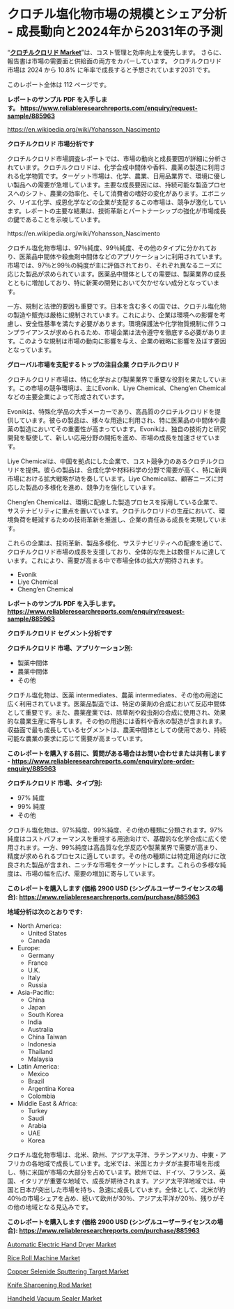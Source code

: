 <p><h1>クロチル塩化物市場の規模とシェア分析 - 成長動向と2024年から2031年の予測</h1></p><p>&ldquo;<strong><a href="https://www.reliableresearchreports.com/crotyl-chloride-r885963?utm_campaign=110&utm_medium=9&utm_source=Github&utm_content=ia&utm_term=26092024&utm_id=crotyl-chloride">クロチルクロリド Market</a></strong>&rdquo;は、コスト管理と効率向上を優先します。 さらに、報告書は市場の需要面と供給面の両方をカバーしています。 クロチルクロリド 市場は 2024 から 10.8% に年率で成長すると予想されています2031 です。</p>
<p>このレポート全体は 112 ページです。</p>
<p><strong>レポートのサンプル PDF を入手します。&nbsp;<a href="https://www.reliableresearchreports.com/enquiry/request-sample/885963?utm_campaign=110&utm_medium=9&utm_source=Github&utm_content=ia&utm_term=26092024&utm_id=crotyl-chloride">https://www.reliableresearchreports.com/enquiry/request-sample/885963</a></strong></p>
<p><a href="https://en.wikipedia.org/wiki/Yohansson_Nascimento?utm_campaign=110&utm_medium=9&utm_source=Github&utm_content=ia&utm_term=26092024&utm_id=crotyl-chloride">https://en.wikipedia.org/wiki/Yohansson_Nascimento</a></p>
<p><strong>クロチルクロリド 市場分析です</strong></p>
<p><p>クロチルクロリド市場調査レポートでは、市場の動向と成長要因が詳細に分析されています。クロチルクロリドは、化学合成中間体や香料、農薬の製造に利用される化学物質です。ターゲット市場は、化学、農業、日用品業界で、環境に優しい製品への需要が急増しています。主要な成長要因には、持続可能な製造プロセスへのシフト、農業の効率化、そして消費者の嗜好の変化があります。エボニック、リイエ化学、成恩化学などの企業が支配するこの市場は、競争が激化しています。レポートの主要な結果は、技術革新とパートナーシップの強化が市場成長の鍵であることを示唆しています。</p></p>
<p>https://en.wikipedia.org/wiki/Yohansson_Nascimento</p>
<p><p>クロチル塩化物市場は、97％純度、99％純度、その他のタイプに分かれており、医薬品中間体や殺虫剤中間体などのアプリケーションに利用されています。市場では、97％と99％の純度が主に評価されており、それぞれ異なるニーズに応じた製品が求められています。医薬品中間体としての需要は、製薬業界の成長とともに増加しており、特に新薬の開発において欠かせない成分となっています。</p><p>一方、規制と法律的要因も重要です。日本を含む多くの国では、クロチル塩化物の製造や販売は厳格に規制されています。これにより、企業は環境への影響を考慮し、安全性基準を満たす必要があります。環境保護法や化学物質規制に伴うコンプライアンスが求められるため、市場企業は法令遵守を徹底する必要があります。このような規制は市場の動向に影響を与え、企業の戦略に影響を及ぼす要因となっています。</p></p>
<p><strong>グローバル市場を支配するトップの注目企業 クロチルクロリド</strong></p>
<p><p>クロチルクロリド市場は、特に化学および製薬業界で重要な役割を果たしています。この市場の競争環境は、主にEvonik、Liye Chemical、Cheng’en Chemicalなどの主要企業によって形成されています。</p><p>Evonikは、特殊化学品の大手メーカーであり、高品質のクロチルクロリドを提供しています。彼らの製品は、様々な用途に利用され、特に医薬品の中間体や農薬の製造においてその重要性が高まっています。Evonikは、独自の技術力と研究開発を駆使して、新しい応用分野の開拓を進め、市場の成長を加速させています。</p><p>Liye Chemicalは、中国を拠点にした企業で、コスト競争力のあるクロチルクロリドを提供。彼らの製品は、合成化学や材料科学の分野で需要が高く、特に新興市場における拡大戦略が功を奏しています。Liye Chemicalは、顧客ニーズに対応した製品の多様化を進め、競争力を強化しています。</p><p>Cheng’en Chemicalは、環境に配慮した製造プロセスを採用している企業で、サステナビリティに重点を置いています。クロチルクロリドの生産において、環境負荷を軽減するための技術革新を推進し、企業の責任ある成長を実現しています。</p><p>これらの企業は、技術革新、製品多様化、サステナビリティへの配慮を通じて、クロチルクロリド市場の成長を支援しており、全体的な売上は数億ドルに達しています。これにより、需要が高まる中で市場全体の拡大が期待されます。</p></p>
<p><ul><li>Evonik</li><li>Liye Chemical</li><li>Cheng’en Chemical</li></ul></p>
<p><strong>レポートのサンプル PDF を入手します。 <a href="https://www.reliableresearchreports.com/enquiry/request-sample/885963?utm_campaign=110&utm_medium=9&utm_source=Github&utm_content=ia&utm_term=26092024&utm_id=crotyl-chloride">https://www.reliableresearchreports.com/enquiry/request-sample/885963</a></strong></p>
<p><strong>クロチルクロリド セグメント分析です</strong></p>
<p><strong>クロチルクロリド 市場、アプリケーション別:</strong></p>
<p><ul><li>製薬中間体</li><li>農薬中間体</li><li>その他</li></ul></p>
<p><p>クロチル塩化物は、医薬 intermediates、農薬 intermediates、その他の用途に広く利用されています。医薬品製造では、特定の薬剤の合成において反応中間体として重要です。また、農薬産業では、除草剤や殺虫剤の合成に使用され、効果的な農業生産に寄与します。その他の用途には香料や香水の製造が含まれます。収益面で最も成長しているセグメントは、農薬中間体としての使用であり、持続可能な農業の要求に応じて需要が高まっています。</p></p>
<p><strong>このレポートを購入する前に、質問がある場合はお問い合わせまたは共有します - <a href="https://www.reliableresearchreports.com/enquiry/pre-order-enquiry/885963?utm_campaign=110&utm_medium=9&utm_source=Github&utm_content=ia&utm_term=26092024&utm_id=crotyl-chloride">https://www.reliableresearchreports.com/enquiry/pre-order-enquiry/885963</a></strong></p>
<p><strong>クロチルクロリド 市場、タイプ別:</strong></p>
<p><ul><li>97% 純度</li><li>99% 純度</li><li>その他</li></ul></p>
<p><p>クロチル塩化物は、97%純度、99%純度、その他の種類に分類されます。97%純度はコストパフォーマンスを重視する用途向けで、基礎的な化学合成に広く使用されます。一方、99%純度は高品質な化学反応や製薬業界で需要が高まり、精度が求められるプロセスに適しています。その他の種類には特定用途向けに改良された製品が含まれ、ニッチな市場をターゲットにします。これらの多様な純度は、市場の幅を広げ、需要の増加に寄与しています。</p></p>
<p><strong>このレポートを購入します (価格 2900 USD (シングルユーザーライセンスの場合): <a href="https://www.reliableresearchreports.com/purchase/885963?utm_campaign=110&utm_medium=9&utm_source=Github&utm_content=ia&utm_term=26092024&utm_id=crotyl-chloride">https://www.reliableresearchreports.com/purchase/885963</a></strong></p>
<p><strong>地域分析は次のとおりです:</strong></p>
<p><ul>
    <li>
        North America:
        <ul>
            <li>United States</li>
            <li>Canada</li>
        </ul>
    </li>
    <li>
        Europe:
        <ul>
            <li>Germany</li>
            <li>France</li>
            <li>U.K.</li>
            <li>Italy</li>
            <li>Russia</li>
        </ul>
    </li>
    <li>
        Asia-Pacific:
        <ul>
            <li>China</li>
            <li>Japan</li>
            <li>South Korea</li>
            <li>India</li>
            <li>Australia</li>
            <li>China Taiwan</li>
            <li>Indonesia</li>
            <li>Thailand</li>
            <li>Malaysia</li>
        </ul>
    </li>
    <li>
        Latin America:
        <ul>
            <li>Mexico</li>
            <li>Brazil</li>
            <li>Argentina Korea</li>
            <li>Colombia</li>
        </ul>
    </li>
    <li>
        Middle East & Africa:
        <ul>
            <li>Turkey</li>
            <li>Saudi</li>
            <li>Arabia</li>
            <li>UAE</li>
            <li>Korea</li>
        </ul>
    </li>
    </ul></p>
<p><p>クロチル塩化物市場は、北米、欧州、アジア太平洋、ラテンアメリカ、中東・アフリカの各地域で成長しています。北米では、米国とカナダが主要市場を形成し、特に米国が市場の大部分を占めています。欧州では、ドイツ、フランス、英国、イタリアが重要な地域で、成長が期待されます。アジア太平洋地域では、中国と日本が突出した市場を持ち、急速に成長しています。全体として、北米が約40％の市場シェアを占め、続いて欧州が30％、アジア太平洋が20％、残りがその他の地域となる見込みです。</p></p>
<p><strong>このレポートを購入します (価格 2900 USD (シングルユーザーライセンスの場合): <a href="https://www.reliableresearchreports.com/purchase/885963?utm_campaign=110&utm_medium=9&utm_source=Github&utm_content=ia&utm_term=26092024&utm_id=crotyl-chloride">https://www.reliableresearchreports.com/purchase/885963</a></strong></p>
<p><p><a href="https://issuu.com/reportprime-2/docs/automatic-electric-hand-dryer-marke_930a25055fd0a4?utm_campaign=110&utm_medium=9&utm_source=Github&utm_content=ia&utm_term=26092024&utm_id=crotyl-chloride">Automatic Electric Hand Dryer Market</a></p><p><a href="https://www.linkedin.com/pulse/rice-roll-machine-market-industry-landscape-growth-trajectories-mj42e?trackingId=f%2B7YYkg6Rs%2B2vW4FGoDedA%3D%3D&utm_campaign=110&utm_medium=9&utm_source=Github&utm_content=ia&utm_term=26092024&utm_id=crotyl-chloride">Rice Roll Machine Market</a></p><p><a href="https://github.com/gulaimolin/Market-Research-Report-List-6/blob/main/copper-selenide-sputtering-target-market.md?utm_campaign=110&utm_medium=9&utm_source=Github&utm_content=ia&utm_term=26092024&utm_id=crotyl-chloride">Copper Selenide Sputtering Target Market</a></p><p><a href="https://issuu.com/reportprime-2/docs/knife-sharpening-rod-market-size-20_8cb01271dac273?utm_campaign=110&utm_medium=9&utm_source=Github&utm_content=ia&utm_term=26092024&utm_id=crotyl-chloride">Knife Sharpening Rod Market</a></p><p><a href="https://www.linkedin.com/pulse/handheld-vacuum-sealer-market-growth-segmentation-regional-analysis-kushe?trackingId=bMSOwOSZTp%2B1g%2FUlAPeLEQ%3D%3D&utm_campaign=110&utm_medium=9&utm_source=Github&utm_content=ia&utm_term=26092024&utm_id=crotyl-chloride">Handheld Vacuum Sealer Market</a></p></p>